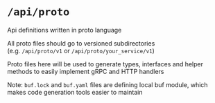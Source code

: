 # `/api/proto`

Api definitions written in proto language

All proto files should go to versioned subdirectories <br>
(e.g. `/api/proto/v1` or `/api/proto/your_service/v1`)

Proto files here will be used to generate types, interfaces and helper methods to easily implement gRPC and HTTP handlers

Note: `buf.lock` and `buf.yaml` files are defining local buf module, which makes code generation tools easier to maintain  
